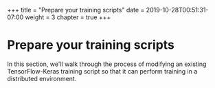 +++
title = "Prepare your training scripts"
date = 2019-10-28T00:51:31-07:00
weight = 3
chapter = true
+++

# Prepare your training scripts

In this section, we'll walk through the process of modifying an existing TensorFlow-Keras training script so that it can perform training in a distributed environment.
